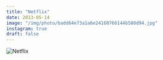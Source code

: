 ```yaml
---
title: "Netflix"
date: 2013-05-14
image: "/img/photo/badd64e73a1a6e24160766144b580d94.jpg"
instagram: true
draft: false
---
```


![Netflix](/img/photo/badd64e73a1a6e24160766144b580d94.jpg)
